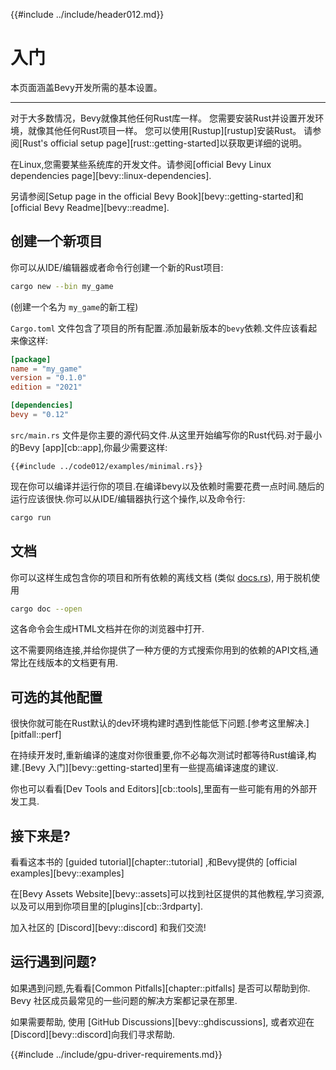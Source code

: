 {{#include ../include/header012.md}}

# 入门

本页面涵盖Bevy开发所需的基本设置。

---

对于大多数情况，Bevy就像其他任何Rust库一样。
您需要安装Rust并设置开发环境，就像其他任何Rust项目一样。
您可以使用[Rustup][rustup]安装Rust。
请参阅[Rust's official setup page][rust::getting-started]以获取更详细的说明。

在Linux,您需要某些系统库的开发文件。请参阅[official Bevy Linux dependencies page][bevy::linux-dependencies].

另请参阅[Setup page in the official Bevy Book][bevy::getting-started]和[official Bevy Readme][bevy::readme].

## 创建一个新项目

你可以从IDE/编辑器或者命令行创建一个新的Rust项目:

```sh
cargo new --bin my_game
```

(创建一个名为 `my_game`的新工程)

`Cargo.toml` 文件包含了项目的所有配置.添加最新版本的`bevy`依赖.文件应该看起来像这样:

```toml
[package]
name = "my_game"
version = "0.1.0"
edition = "2021"

[dependencies]
bevy = "0.12"
```

 `src/main.rs` 文件是你主要的源代码文件.从这里开始编写你的Rust代码.对于最小的Bevy [app][cb::app],你最少需要这样:

```rust,no_run,noplayground
{{#include ../code012/examples/minimal.rs}}
```

现在你可以编译并运行你的项目.在编译bevy以及依赖时需要花费一点时间.随后的运行应该很快.你可以从IDE/编辑器执行这个操作,以及命令行:

```sh
cargo run
```

## 文档

你可以这样生成包含你的项目和所有依赖的离线文档 (类似 [docs.rs](https://docs.rs)), 用于脱机使用

```sh
cargo doc --open
```

这各命令会生成HTML文档并在你的浏览器中打开.

这不需要网络连接,并给你提供了一种方便的方式搜索你用到的依赖的API文档,通常比在线版本的文档更有用.

## 可选的其他配置

很快你就可能在Rust默认的dev环境构建时遇到性能低下问题.[参考这里解决.][pitfall::perf]

在持续开发时,重新编译的速度对你很重要,你不必每次测试时都等待Rust编译,构建.[Bevy 入门][bevy::getting-started]里有一些提高编译速度的建议.

你也可以看看[Dev Tools and Editors][cb::tools],里面有一些可能有用的外部开发工具.

## 接下来是?

看看这本书的 [guided tutorial][chapter::tutorial] ,和Bevy提供的 [official examples][bevy::examples]

在[Bevy Assets Website][bevy::assets]可以找到社区提供的其他教程,学习资源,以及可以用到你项目里的[plugins][cb::3rdparty].

加入社区的 [Discord][bevy::discord] 和我们交流!

## 运行遇到问题?

如果遇到问题,先看看[Common Pitfalls][chapter::pitfalls] 是否可以帮助到你. Bevy 社区成员最常见的一些问题的解决方案都记录在那里.

如果需要帮助, 使用 [GitHub Discussions][bevy::ghdiscussions], 或者欢迎在 [Discord][bevy::discord]向我们寻求帮助.

{{#include ../include/gpu-driver-requirements.md}}
